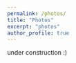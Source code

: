 ```yaml
---
permalink: /photos/
title: "Photos"
excerpt: "photos"
author_profile: true
---
```


under construction :)
